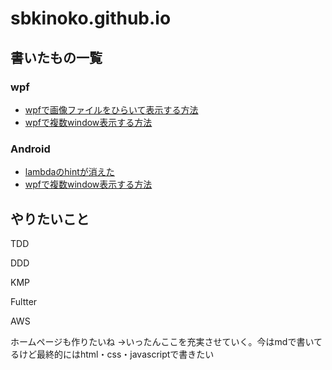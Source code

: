 ﻿# sbkinoko.github.io
## 書いたもの一覧
### wpf
- [wpfで画像ファイルをひらいて表示する方法](https://sbkinoko.github.io/wpf/image_road_button/image_road_button)
- [wpfで複数window表示する方法](https://sbkinoko.github.io/wpf/show_windows/show_windows)

### Android
- [lambdaのhintが消えた](https://sbkinoko.github.io/android/display-scope.html)
- [wpfで複数window表示する方法](https://sbkinoko.github.io/wpf/show_windows/show_windows)
 
## やりたいこと

TDD

DDD

KMP

Fultter

AWS

ホームページも作りたいね
→いったんここを充実させていく。今はmdで書いてるけど最終的にはhtml・css・javascriptで書きたい
